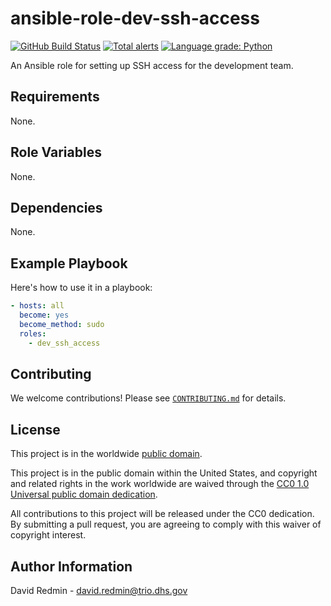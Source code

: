 # ansible-role-dev-ssh-access #

[![GitHub Build Status](https://github.com/cisagov/ansible-role-dev-ssh-access/workflows/build/badge.svg)](https://github.com/cisagov/ansible-role-dev-ssh-access/actions)
[![Total alerts](https://img.shields.io/lgtm/alerts/g/cisagov/ansible-role-dev-ssh-access.svg?logo=lgtm&logoWidth=18)](https://lgtm.com/projects/g/cisagov/ansible-role-dev-ssh-access/alerts/)
[![Language grade: Python](https://img.shields.io/lgtm/grade/python/g/cisagov/ansible-role-dev-ssh-access.svg?logo=lgtm&logoWidth=18)](https://lgtm.com/projects/g/cisagov/ansible-role-dev-ssh-access/context:python)

An Ansible role for setting up SSH access for the development team.

## Requirements ##

None.

## Role Variables ##

None.

<!--
| Variable | Description | Default | Required |
|----------|-------------|---------|----------|
| optional_variable | Describe its purpose. | `default_value` | No |
| required_variable | Describe its purpose. | n/a | Yes |
-->

## Dependencies ##

None.

## Example Playbook ##

Here's how to use it in a playbook:

```yaml
- hosts: all
  become: yes
  become_method: sudo
  roles:
    - dev_ssh_access
```

## Contributing ##

We welcome contributions!  Please see [`CONTRIBUTING.md`](CONTRIBUTING.md) for
details.

## License ##

This project is in the worldwide [public domain](LICENSE).

This project is in the public domain within the United States, and
copyright and related rights in the work worldwide are waived through
the [CC0 1.0 Universal public domain
dedication](https://creativecommons.org/publicdomain/zero/1.0/).

All contributions to this project will be released under the CC0
dedication. By submitting a pull request, you are agreeing to comply
with this waiver of copyright interest.

## Author Information ##

David Redmin - <david.redmin@trio.dhs.gov>
